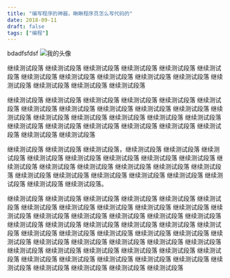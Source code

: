 ```yaml
---
title: "编写程序的神器，瞅瞅程序员怎么写代码的"
date: 2018-09-11
draft: false
tags: ["编程"]
---
```

bdadfsfdsf
![我的头像](/notes/atom-vim-plus/a.jpg "可选的图片说明")

继续测试段落 继续测试段落 继续测试段落 继续测试段落 继续测试段落 继续测试段落 继续测试段落 继续测试段落 继续测试段落 继续测试段落 继续测试段落 继续测试段落 继续测试段落 继续测试段落 继续测试段落
<!--more-->

继续测试段落 继续测试段落 继续测试段落 继续测试段落 继续测试段落 继续测试段落 继续测试段落 继续测试段落 继续测试段落 继续测试段落 继续测试段落 继续测试段落 继续测试段落 继续测试段落 继续测试段落 继续测试段落 继续测试段落 继续测试段落 继续测试段落 继续测试段落 继续测试段落 继续测试段落 继续测试段落 继续测试段落 继续测试段落

继续测试段落 继续测试段落 继续测试段落，继续测试段落 继续测试段落 继续测试段落 继续测试段落 继续测试段落 继续测试段落 继续测试段落 继续测试段落 继续测试段落 继续测试段落 继续测试段落 继续测试段落 继续测试段落 继续测试段落 继续测试段落 继续测试段落 继续测试段落 继续测试段落 继续测试段落 继续测试段落 继续测试段落 继续测试段落。


继续测试段落 继续测试段落 继续测试段落 继续测试段落 继续测试段落 继续测试段落 继续测试段落 继续测试段落 继续测试段落 继续测试段落 继续测试段落 继续测试段落 继续测试段落 继续测试段落 继续测试段落 继续测试段落 继续测试段落 继续测试段落 继续测试段落 继续测试段落 继续测试段落 继续测试段落 继续测试段落 继续测试段落 继续测试段落
继续测试段落 继续测试段落 继续测试段落 继续测试段落 继续测试段落 继续测试段落 继续测试段落 继续测试段落 继续测试段落 继续测试段落 继续测试段落 继续测试段落 继续测试段落 继续测试段落 继续测试段落 继续测试段落 继续测试段落 继续测试段落 继续测试段落 继续测试段落 继续测试段落 继续测试段落 继续测试段落 继续测试段落 继续测试段落
